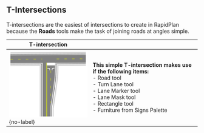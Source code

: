 ## T-Intersections 

T-intersections are the easiest of intersections to create in RapidPlan because the **Roads** tools make the task of joining roads at angles simple.

|T-intersection                                     |                            |
|---------------------------------------------------|----------------------------|
|![intersection_table](./assets/T-intersection_table.png){no-label}  | **This simple T-intersection makes use if the following items:**<br> - Road tool <br> - Turn Lane tool <br> - Lane Marker tool <br> - Lane Mask tool <br> - Rectangle tool <br> - Furniture from Signs Palette  |
